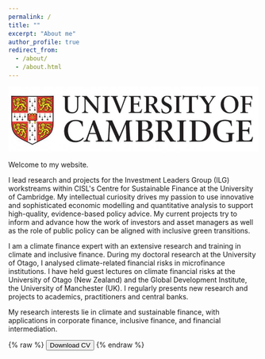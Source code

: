 ```yaml
---
permalink: /
title: ""
excerpt: "About me"
author_profile: true
redirect_from: 
  - /about/
  - /about.html
---
```

![](../images/cam_logo.jpg)

Welcome to my website. 

I lead research and projects for the Investment Leaders Group (ILG) workstreams within CISL's Centre for Sustainable Finance at the University of Cambridge. My intellectual curiosity drives my passion to use innovative and sophisticated economic modelling and quantitative analysis to support high-quality, evidence-based policy advice. My current projects try to inform and advance how the work of investors and asset managers as well as the role of public policy can be aligned with inclusive green transitions.

I am a climate finance expert with an extensive research and training in climate and inclusive finance. During my doctoral research at the University of Otago, I analysed climate-related financial risks in microfinance institutions. I have held guest lectures on climate financial risks at the University of Otago (New Zealand) and the Global Development Institute, the University of Manchester (UK). I regularly presents new research and projects to academics, practitioners and central banks.

My research interests lie in climate and sustainable finance, with applications in corporate finance, inclusive finance, and financial intermediation.

{% raw %}
<button onclick="window.open('/files/IFTEKHAR_CV.pdf')">Download CV</button>
{% endraw %}
